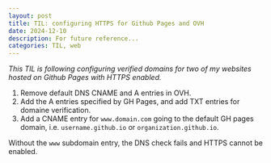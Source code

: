 ```yaml
---
layout: post
title: TIL: configuring HTTPS for Github Pages and OVH
date: 2024-12-10
description: For future reference...
categories: TIL, web
---
```


_This TIL is following configuring verified domains for two of my websites
hosted on Github Pages with HTTPS enabled._

1. Remove default DNS CNAME and A entries in OVH.
2. Add the A entries specified by GH Pages, and add TXT entries for domaine verification.
3. Add a CNAME entry for `www.domain.com` going to the default GH pages domain, i.e. `username.github.io` or `organization.github.io`.

Without the `www` subdomain entry, the DNS check fails and HTTPS cannot be enabled.
